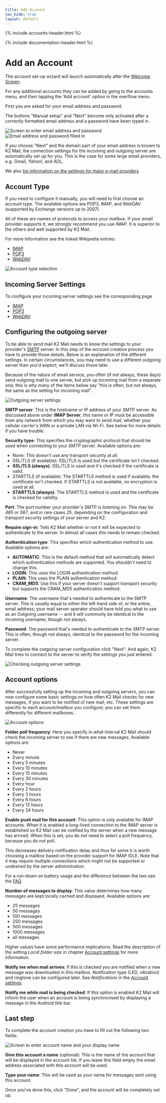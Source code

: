 ```yaml
---
title: Add Account
nav_hide: true
layout: default
---
```


{% include accounts-header.html %}

{% include documentation-header.html %}

# Add an Account
The account set-up wizard will launch automatically after the [Welcome Screen]({{site.url}}/documentation/setup.html).

For any additional accounts they can be added by going to the accounts menu,
and then tapping the 'Add account' option in the overflow menu.

First you are asked for your email address and password.

The buttons "Manual setup" and "Next" become only activated after a correctly formatted email address and a password have been typed in.

![Screen to enter email address and password]({{site.url}}/assets/img/account_setup_step1_empty.png) ![Email address and password filled in]({{site.url}}/assets/img/account_setup_step1_filled_in.png)

If you choose "Next" and the domain part of your email address is known to K2 Mail, the connection settings for the incoming and outgoing server are automatically set up for you. This is the case for some large email providers, e.g. Gmail, Yahoo!, and AOL.

We also [list information on the settings for major e-mail providers]({{site.url}}/documentation/accounts/providerSettings.html)

## Account Type

If you need to configure it manually, you will need to first choose an account type. The available options are POP3, IMAP, and WebDAV (supported by Exchange versions up to 2007).

All of these are names of protocols to access your mailbox. If your email provider supports it, we strongly recommend you use IMAP. It is superior to the others and well supported by K2 Mail.

For more information see the linked Wikipedia entries:

* [IMAP](http://en.wikipedia.org/wiki/IMAP)
* [POP3](http://en.wikipedia.org/wiki/POP3)
* [WebDAV](http://en.wikipedia.org/wiki/WebDAV)

![Account type selection]({{site.url}}/assets/img/account_setup_step2_account_type_selection.png)

## Incoming Server Settings

To configure your incoming server settings see the corresponding page

* [IMAP]({{site.url}}/documentation/accounts/incoming_imap.html)
* [POP3]({{site.url}}/documentation/accounts/incoming_pop3.html)
* [WebDAV]({{site.url}}/documentation/accounts/incoming_webdav.html)

## Configuring the outgoing server

To be able to send mail K2 Mail needs to know the settings to your provider's [SMTP](http://en.wikipedia.org/wiki/SMTP) server. In this step of the account creation process you have to provide those details. Below is an explanation of the different settings. In certain circumstances, you may need to use a different outgoing server than you'd expect; we'll discuss those later.

Because of the nature of email service, you often (if not always, these days) send outgoing mail to one server, but pick up incoming mail from a separate one; this is why many of the items below say "this is often, but not always, the same as the setting for incoming mail".

![Outgoing server settings]({{site.url}}/assets/img/account_setup_step4_smtp_outgoing_server.png)

**SMTP server**: This is the hostname or IP address of your SMTP server. As discussed above under **IMAP Server**, this name or IP must be accessible from any network from which you may want to send mail, whether your cellular carrier's WAN or a private LAN via Wi-Fi. See below for more details if you have trouble.

**Security type**: This specifies the cryptographic protocol that should be used when connecting to your SMTP server. Available options are:

* None: This doesn't use any transport security at all.
* SSL/TLS (if available): SSL/TLS is used but the certificate isn't checked.
* **SSL/TLS (always)**: SSL/TLS is used and it's checked if the certificate is valid.
* STARTTLS (if available): The STARTTLS method is used if available; the certificate isn't checked. If STARTTLS is not available, no encryption is used at all.
* **STARTTLS (always)**: The STARTTLS method is used and the certificate is checked for validity.

**Port**: The port number your provider's SMTP is listening on. This may be *465* or *587*, and in rare cases *25*, depending on the configuration and transport security settings of your server and K2.

**Require sign-in**: Tells K2 Mail whether or not it will be expected to authenticate to the server. In almost all cases this needs to remain checked.

**Authentication type**: This specifies which authentication method to use. Available options are:

* **AUTOMATIC**: This is the default method that will automatically detect which authentication methods are supported. You shouldn't need to change this.
* **LOGIN**: This uses the LOGIN authentication method.
* **PLAIN**: This uses the PLAIN authentication method.
* **CRAM_MD5**: Use this if your server doesn't support transport security but supports the CRAM_MD5 authentication method.

**Username**: The username that's needed to authenticate to the SMTP server. This is usually equal to either the left-hand side of, or the entire, email address; your mail server operator should have told you what to use as an Outgoing username -- and it will commonly be identical to the incoming username, though not always.

**Password**: The password that's needed to authenticate to the SMTP server. This is often, though not always, identical to the password for the incoming server.

To complete the outgoing server configuration click "Next". And again, K2 Mail tries to connect to the server to verify the settings you just entered.

![Checking outgoing server settings]({{site.url}}/assets/img/account_setup_step4.5_smtp_checking_outgoing_server_settings.png)


## Account options

After successfully setting up the incoming and outgoing servers, you can now configure some basic settings on how often K2 Mail checks for new messages, if you want to be notified of new mail, etc. These settings are specific to each account/mailbox you configure; you can set them differently for different mailboxes.

![Account options]({{site.url}}/assets/img/account_setup_step5_account_options.png)

**Folder poll frequency**: Here you specify in what interval K2 Mail should check the incoming server to see if there are new messages. Available options are:

* Never
* Every minute
* Every 5 minutes
* Every 10 minutes
* Every 15 minutes
* Every 30 minutes
* Every hour
* Every 2 hours
* Every 3 hours
* Every 6 hours
* Every 12 hours
* Every 24 hours

**Enable push mail for this account**: This option is only available for IMAP accounts. When it is enabled a long-lived connection to the IMAP server is established so K2 Mail can be notified by the server when a new message has arrived. When this is set, you do not need to select a poll frequency, because you do not poll.

This decreases delivery notification delay and thus for some it is worth choosing a mailbox based on the provider support for IMAP IDLE. Note that it may require multiple connections which might not be supported or undesired by the server administration.

For a run-down on battery usage and the difference between the two see the [FAQ](FrequentlyAskedQuestions#anchor14)

**Number of messages to display**: This value determines how many messages are kept locally cached and displayed. Available options are:

* 25 messages
* 50 messages
* 100 messages
* 250 messages
* 500 messages
* 1000 messages
* all messages

Higher values have some performance implications. Read the description of the setting *Local folder size* in chapter [Account settings]({{site.url}}/documentation/settings/account.html) for more information.

**Notify me when mail arrives**: If this is checked you are notified when a new message was downloaded in this mailbox. Notification type (LED, vibration) and ringtone can be configured later. See *Notifications* in the [Account settings]({{site.url}}/documentation/settings/account.html).

**Notify me while mail is being checked**: If this option is enabled K2 Mail will inform the user when an account is being synchronised by displaying a message in the Android title bar.

## Last step

To complete the account creation you have to fill out the following two fields:

![Screen to enter account name and your display name]({{site.url}}/assets/img/account_setup_step6_account_name.png)

**Give this account a name** (optional): This is the name of the account that will be displayed in the account list. If you leave this field empty the email address associated with this account will be used.

**Type your name**: This will be used as your name for messages sent using this account.

Once you've done this, click "Done", and the account will be completely set up.
